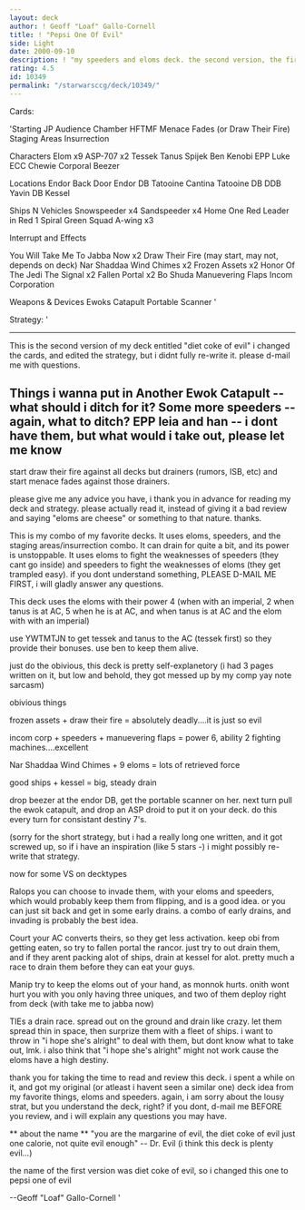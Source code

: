 ```yaml
---
layout: deck
author: ! Geoff "Loaf" Gallo-Cornell
title: ! "Pepsi One Of Evil"
side: Light
date: 2000-09-10
description: ! "my speeders and eloms deck. the second version, the first was called diet coke of evil, and has 4.5 stars......thanks for reviewing."
rating: 4.5
id: 10349
permalink: "/starwarsccg/deck/10349/"
---
```

Cards: 

'Starting
JP Audience Chamber
HFTMF
Menace Fades (or Draw Their Fire)
Staging Areas
Insurrection


Characters
Elom x9
ASP-707 x2
Tessek
Tanus Spijek
Ben Kenobi
EPP Luke
ECC Chewie
Corporal Beezer

Locations
Endor Back Door
Endor DB
Tatooine Cantina
Tatooine DB
DDB
Yavin DB
Kessel

Ships N Vehicles
Snowspeeder x4
Sandspeeder x4
Home One
Red Leader in Red 1
Spiral
Green Squad A-wing x3


Interrupt and Effects

You Will Take Me To Jabba Now x2
Draw Their Fire (may start, may not, depends on deck)
Nar Shaddaa Wind Chimes x2
Frozen Assets x2
Honor Of The Jedi
The Signal x2
Fallen Portal x2
Bo Shuda
Manuevering Flaps
Incom Corporation

Weapons & Devices
Ewoks Catapult
Portable Scanner
'

Strategy: '

-----------------------------
This is the second version of my deck entitled "diet coke of evil" i changed the cards, and edited the strategy, but i didnt fully re-write it. please d-mail me with questions.

Things i wanna put in
Another Ewok Catapult -- what should i ditch for it?
Some more speeders -- again, what to ditch?
EPP leia and han -- i dont have them, but what would i take out, please let me know
-----------------------------

start draw their fire against all decks but drainers (rumors, ISB, etc) and start menace fades against those drainers.

please give me any advice you have, i thank you in advance for reading my deck and strategy. please actually read it, instead of giving it a bad review and saying "eloms are cheese" or something to that nature. thanks.



This is my combo of my favorite decks. It uses eloms, speeders, and the staging areas/insurrection combo. It can drain for quite a bit, and its power is unstoppable. It uses eloms to fight the weaknesses of speeders (they cant go inside) and speeders to fight the weaknesses of eloms (they get trampled easy). if you dont understand something, PLEASE D-MAIL ME FIRST, i will gladly answer any questions.


This deck uses the eloms with their power 4 (when with an imperial, 2 when tanus is at AC, 5 when he is at AC, and when tanus is at AC and the elom with with an imperial)

use YWTMTJN to get tessek and tanus to the AC (tessek first) so they provide their bonuses. use ben to keep them alive.

just do the obivious, this deck is pretty self-explanetory (i had 3 pages written on it, but low and behold, they got messed up by my comp yay note sarcasm)


obivious things

frozen assets + draw their fire = absolutely deadly....it is just so evil

incom corp + speeders + manuevering flaps = power 6, ability 2 fighting machines....excellent

Nar Shaddaa Wind Chimes + 9 eloms = lots of retrieved force

good ships + kessel = big, steady drain

drop beezer at the endor DB, get the portable scanner on her. next turn pull the ewok catapult, and drop an ASP droid to put it on your deck. do this every turn for consistant destiny 7's.

(sorry for the short strategy, but i had a really long one written, and it got screwed up, so if i have an inspiration (like 5 stars -) i might possibly re-write that strategy.

now for some VS on decktypes

Ralops
you can choose to invade them, with your eloms and speeders, which would probably keep them from flipping, and is a good idea. or you can just sit back and get in some early drains. a combo of early drains, and invading is probably the best idea.

Court
your AC converts theirs, so they get less activation. keep obi from getting eaten, so try to fallen portal the rancor. just try to out drain them, and if they arent packing alot of ships, drain at kessel for alot. pretty much a race to drain them before they can eat your guys.

Manip
try to keep the eloms out of your hand, as monnok hurts. onith wont hurt you with you only having three uniques, and two of them deploy right from deck (with take me to jabba now)

TIEs
a drain race. spread out on the ground and drain like crazy. let them spread thin in space, then surprize them with a fleet of ships. i want to throw in "i hope she's alright" to deal with them, but dont know what to take out, lmk. i also think that "i hope she's alright" might not work cause the eloms have a high destiny.

thank you for taking the time to read and review this deck. i spent a while on it, and got my original (or atleast i havent seen a similar one) deck idea from my favorite things, eloms and speeders. again, i am sorry about the lousy strat, but you understand the deck, right? if you dont, d-mail me BEFORE you review, and i will explain any questions you may have.

** about the name **
"you are the margarine of evil, the diet coke of evil just one calorie, not quite evil enough" -- Dr. Evil (i think this deck is plenty evil...)

the name of the first version was diet coke of evil, so i changed this one to pepsi one of evil


--Geoff "Loaf" Gallo-Cornell
'
